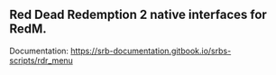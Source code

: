 ## Red Dead Redemption 2 native interfaces for RedM.

Documentation: https://srb-documentation.gitbook.io/srbs-scripts/rdr_menu